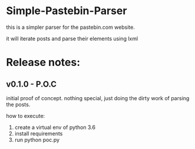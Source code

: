 # Simple-Pastebin-Parser
this is a simpler parser for the pastebin.com website.

it will iterate posts and parse their elements using lxml 

  Release notes:
===

v0.1.0 - P.O.C
---
initial proof of concept. nothing special, just doing the dirty work of parsing the posts.

how to execute: 
1. create a virtual env of python 3.6
2. install requirements
3. run python poc.py 
 
